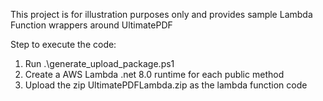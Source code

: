 This project is for illustration purposes only and provides sample Lambda Function wrappers around UltimatePDF

Step to execute the code:
1. Run .\generate_upload_package.ps1
1. Create a AWS Lambda .net 8.0 runtime for each public method
1. Upload the zip UltimatePDFLambda.zip as the lambda function code